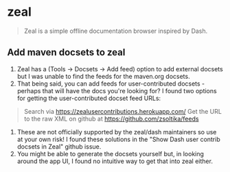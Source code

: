 # zeal
> Zeal is a simple offline documentation browser inspired by Dash.

## Add maven docsets to zeal
1. Zeal has a (Tools -> Docsets -> Add feed) option to add external docsets but I was unable to find the feeds for the maven.org docsets.
1. That being said, you can add feeds for user-contributed docsets - perhaps that will have the docs you're looking for? I found two options for getting the user-contributed docset feed URLs:
> Search via https://zealusercontributions.herokuapp.com/
> Get the URL to the raw XML on github at https://github.com/zsoltika/feeds
1. These are not officially supported by the zeal/dash maintainers so use at your own risk! I found these solutions in the "Show Dash user contrib docsets in Zeal" github issue.
1. You might be able to generate the docsets yourself but, in looking around the app UI, I found no intuitive way to get that into zeal either.